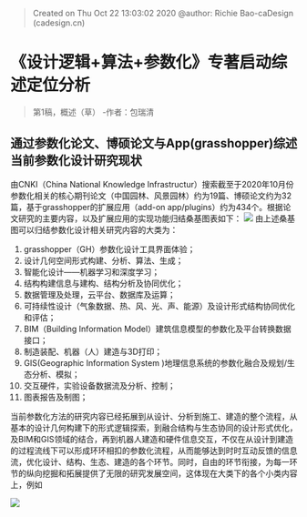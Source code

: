 


> Created on Thu Oct 22 13:03:02 2020 @author: Richie Bao-caDesign (cadesign.cn)
# 《设计逻辑+算法+参数化》专著启动综述定位分析
> 第1稿，概述（草） -作者：包瑞清
## 通过参数化论文、博硕论文与App(grasshopper)综述当前参数化设计研究现状
由CNKI（China National Knowledge Infrastructur）搜索截至于2020年10月份参数化相关的核心期刊论文（中国园林、风景园林）约为19篇、博硕论文约为32篇，基于grasshopper的扩展应用（add-on app/plugins）约为434个。根据论文研究的主要内容，以及扩展应用的实现功能归结桑基图表如下：
![](https://github.com/richieBao/python-urbanPlanning/blob/master/images/parametrization_01.jpg)
由上述桑基图可以归结参数化设计相关研究内容的大类为：
1. grasshopper（GH）参数化设计工具界面体验；
2. 设计几何空间形式构建、分析、算法、生成；
3. 智能化设计——机器学习和深度学习；
4. 结构构建信息与建构、结构分析及协同优化；
5. 数据管理及处理，云平台、数据库及运算；
6. 可持续性设计（气象数据、热、风、光、声、能源）及设计形式结构协同优化和评估；
7. BIM（Building Information Model）建筑信息模型的参数化及平台转换数据接口；
8. 制造装配、机器（人）建造与3D打印；
9. GIS(Geographic Information System )地理信息系统的参数化融合及规划/生态分析、模拟；
10. 交互硬件，实验设备数据流及分析、控制；
11. 图表报告及制图；

当前参数化方法的研究内容已经拓展到从设计、分析到施工、建造的整个流程，从基本的设计几何构建下的形式逻辑探索，到融合结构与生态协同的设计形式优化，及BIM和GIS领域的结合，再到机器人建造和硬件信息交互，不仅在从设计到建造的过程流线下可以形成环环相扣的参数化流程，从而能够达到时时互动反馈的信息流，优化设计、结构、生态、建造的各个环节。同时，自由的环节衔接，为每一环节的纵向挖掘和拓展提供了无限的研究发展空间，这体现在大类下的各个小类内容上，例如


![](https://github.com/richieBao/python-urbanPlanning/blob/master/images/parametrization_02.jpg)
<!--stackedit_data:
eyJoaXN0b3J5IjpbMTY2OTA5Nzk2MSwtMTE3OTY2NzE4NiwxMz
AzNTE2MjU0LDE3ODkyOTQ2OSwtMTY1NjMxOTY3MywxNDYyOTA2
Mjc2LDczMDk5ODExNl19
-->